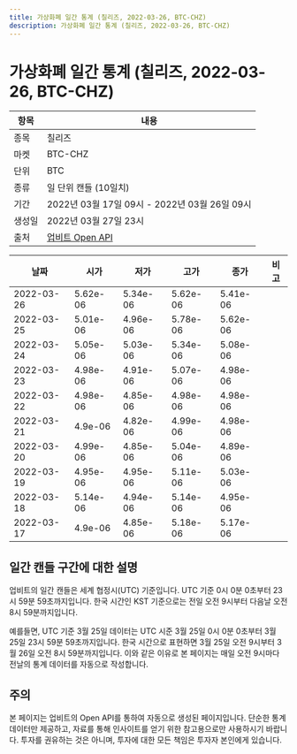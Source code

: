 ```yaml
---
title: 가상화폐 일간 통계 (칠리즈, 2022-03-26, BTC-CHZ)
description: 가상화폐 일간 통계 (칠리즈, 2022-03-26, BTC-CHZ)
---
```


가상화폐 일간 통계 (칠리즈, 2022-03-26, BTC-CHZ)
===

|항목|내용|
|--|--|
|종목|칠리즈|
|마켓|BTC-CHZ|
|단위|BTC|
|종류|일 단위 캔들 (10일치)|
|기간|2022년 03월 17일 09시 - 2022년 03월 26일 09시|
|생성일|2022년 03월 27일 23시|
|출처|[업비트 Open API](https://docs.upbit.com)|


|날짜|시가|저가|고가|종가|비고|
|--|--|--|--|--|--|
|2022-03-26|5.62e-06|5.34e-06|5.62e-06|5.41e-06|    |
|2022-03-25|5.01e-06|4.96e-06|5.78e-06|5.62e-06|    |
|2022-03-24|5.05e-06|5.03e-06|5.34e-06|5.08e-06|    |
|2022-03-23|4.98e-06|4.91e-06|5.07e-06|4.98e-06|    |
|2022-03-22|4.98e-06|4.85e-06|4.98e-06|4.98e-06|    |
|2022-03-21|4.9e-06|4.82e-06|4.99e-06|4.98e-06|    |
|2022-03-20|4.99e-06|4.85e-06|5.04e-06|4.89e-06|    |
|2022-03-19|4.95e-06|4.95e-06|5.11e-06|5.03e-06|    |
|2022-03-18|5.14e-06|4.94e-06|5.14e-06|4.95e-06|    |
|2022-03-17|4.9e-06|4.85e-06|5.18e-06|5.17e-06|    |


일간 캔들 구간에 대한 설명
---


업비트의 일간 캔들은 세계 협정시(UTC) 기준입니다. 
UTC 기준 0시 0분 0초부터 23시 59분 59초까지입니다. 
한국 시간인 KST 기준으로는 전일 오전 9시부터 다음날 오전 8시 59분까지입니다. 


예를들면, UTC 기준 3월 25일 데이터는 UTC 시준 3월 25일 0시 0분 0초부터 3월 25일 23시 59분 59초까지입니다. 
한국 시간으로 표현하면 3월 25일 오전 9시부터 3월 26일 오전 8시 59분까지입니다. 
이와 같은 이유로 본 페이지는 매일 오전 9시마다 전날의 통계 데이터를 자동으로 작성합니다. 


주의
---


본 페이지는 업비트의 Open API를 통하여 자동으로 생성된 페이지입니다. 
단순한 통계 데이터만 제공하고, 자료를 통해 인사이트를 얻기 위한 참고용으로만 사용하시기 바랍니다. 
투자를 권유하는 것은 아니며, 투자에 대한 모든 책임은 투자자 본인에게 있습니다. 
